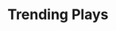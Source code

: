 <h1>Trending Plays <img src="app/static/styles/T.png></h1>

Trending Plays is a web application that allows users to view the top 10 trending NASDAQ stocks on Twitter over the past 7 days. The application uses the Twitter API to track the number of tweets for each stock and displays the top 10 on the website.

This can be useful, when trading options or day trading, as part of research.

<h2>Upcoming Features ::seedling:</h2>
